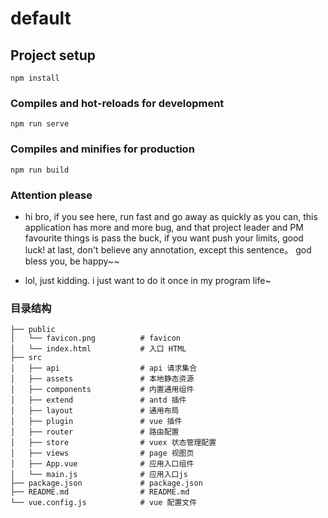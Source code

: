 # default

## Project setup
```
npm install
```

### Compiles and hot-reloads for development
```
npm run serve
```

### Compiles and minifies for production
```
npm run build
```

### Attention please
- hi bro, if you see here, run fast and go away as quickly as you can, this application has more and more bug, and that project leader and PM favourite things is pass the buck, if you want push your limits, good luck! at last, don't believe any annotation, except this sentence。 god bless you, be happy~~

- lol, just kidding. i just want to do it once in my program life~


### 目录结构
```
├── public
│   └── favicon.png          # favicon
│   └── index.html           # 入口 HTML
├── src
│   ├── api                  # api 请求集合
│   ├── assets               # 本地静态资源
│   ├── components           # 内置通用组件
│   ├── extend               # antd 插件
│   ├── layout               # 通用布局
│   ├── plugin               # vue 插件
│   ├── router               # 路由配置
│   ├── store                # vuex 状态管理配置
│   ├── views                # page 视图页
│   ├── App.vue              # 应用入口组件
│   └── main.js              # 应用入口js
├── package.json             # package.json
├── README.md                # README.md
└── vue.config.js            # vue 配置文件
```